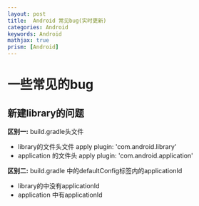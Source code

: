 ```yaml
---
layout: post
title:  Android 常见bug(实时更新)
categories: Android
keywords: Android
mathjax: true
prism: [Android]
---
```


# 一些常见的bug

##  新建library的问题

**区别一:** build.gradle头文件
+ library的文件头文件 apply plugin: 'com.android.library'
+ application 的文件头 apply plugin: 'com.android.application'

**区别二:** build.gradle 中的defaultConfig标签内的applicationId
+ library的中没有applicationId 
+ application 中有applicationId



